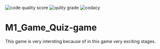 ![code quality score](https://api.codiga.io/project/30017/score/svg)
![qulity grade](https://api.codiga.io/project/30017/status/svg)
![codacy](https://docs.codacy.com/getting-started/which-permissions-does-codacy-need-from-my-account/#github-cloud)
# M1_Game_Quiz-game
This game is very intersting because of in this game very exciting stages.
